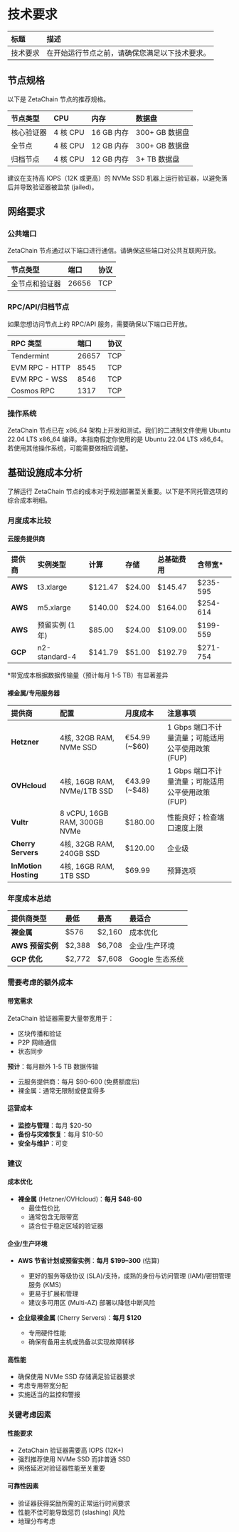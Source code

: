 # 技术要求

|标题|描述|
|:-|:-|
|技术要求|在开始运行节点之前，请确保您满足以下技术要求。|

## 节点规格

以下是 ZetaChain 节点的推荐规格。

| 节点类型 | CPU | 内存 | 数据盘 |
| :-------------- | :----- | :----------- | :---------------- |
| 核心验证器 | 4 核 CPU | 16 GB 内存 | 300+ GB 数据盘 |
| 全节点 | 4 核 CPU | 12 GB 内存 | 300+ GB 数据盘 |
| 归档节点 | 4 核 CPU | 12 GB 内存 | 3+ TB 数据盘 |

建议在支持高 IOPS（12K 或更高）的 NVMe SSD 机器上运行验证器，以避免落后并导致验证器被监禁 (jailed)。


## 网络要求

### 公共端口

ZetaChain 节点通过以下端口进行通信。请确保这些端口对公共互联网开放。

| 节点类型 | 端口 | 协议 |
| :---------------------- | :---- | :------- |
| 全节点和验证器 | 26656 | TCP |

### RPC/API/归档节点

如果您想访问节点上的 RPC/API 服务，需要确保以下端口已开放。

| RPC 类型       | 端口 | 协议 |
| :------------- | :--- | :----- |
| Tendermint     | 26657| TCP   |
| EVM RPC - HTTP | 8545 | TCP   |
| EVM RPC - WSS  | 8546 | TCP   |
| Cosmos RPC     | 1317 | TCP   |

### 操作系统

ZetaChain 节点已在 x86_64 架构上开发和测试。我们的二进制文件使用 Ubuntu 22.04 LTS x86_64 编译。本指南假定你使用的是 Ubuntu 22.04 LTS x86_64。若使用其他操作系统，可能需要做相应调整。

## 基础设施成本分析

了解运行 ZetaChain 节点的成本对于规划部署至关重要。以下是不同托管选项的综合成本明细。

### 月度成本比较

#### 云服务提供商

| 提供商 | 实例类型 | 计算 | 存储 | 总基础费用 | 含带宽* |
| :------- | :------------ | :------ | :------ | :--------- | :-------------- |
| **AWS** | t3.xlarge | $121.47 | $24.00 | $145.47 | $235-595 |
| **AWS** | m5.xlarge | $140.00 | $24.00 | $164.00 | $254-614 |
| **AWS** | 预留实例 (1年) | $85.00 | $24.00 | $109.00 | $199-559 |
| **GCP** | n2-standard-4 | $141.79 | $51.00 | $192.79 | $271-754 |

*带宽成本根据数据传输量（预计每月 1-5 TB）有显著差异

#### 裸金属/专用服务器

| 提供商 | 配置 | 月度成本 | 注意事项 |
| :-------------- | :----------------------------- | :--------------- | :--------------------------------------------- |
| **Hetzner** | 4核, 32GB RAM, NVMe SSD | €54.99 (~$60) | 1 Gbps 端口不计量流量；可能适用公平使用政策 (FUP) |
| **OVHcloud** | 4核, 16GB RAM, NVMe/1TB SSD | €43.99 (~$48) | 1 Gbps 端口不计量流量；可能适用公平使用政策 (FUP) |
| **Vultr** | 8 vCPU, 16GB RAM, 300GB NVMe | $180.00 | 性能良好；检查端口速度上限 |
| **Cherry Servers** | 4核, 32GB RAM, 240GB SSD | $120.00 | 企业级 |
| **InMotion Hosting** | 4核, 16GB RAM, 1TB SSD | $69.99 | 预算选项 |

### 年度成本总结

| 提供商类型 | 最低 | 最高 | 最适合 |
| :------------ | :------ | :------- | :------- |
| **裸金属** | $576 | $2,160 | 成本优化 |
| **AWS 预留实例** | $2,388 | $6,708 | 企业/生产环境 |
| **GCP 优化** | $2,772 | $7,608 | Google 生态系统 |

### 需要考虑的额外成本

#### 带宽需求

ZetaChain 验证器需要大量带宽用于：

- 区块传播和验证
- P2P 网络通信
- 状态同步

**预计**：每月额外 1-5 TB 数据传输

- 云服务提供商：每月 $90-600 (免费额度后)
- 裸金属：通常无限制或便宜得多

#### 运营成本

- **监控与管理**：每月 $20-50
- **备份与灾难恢复**：每月 $10-50
- **安全与维护**：可变

### 建议

#### 成本优化

- **裸金属** (Hetzner/OVHcloud)：**每月 $48-60**
  - 最佳性价比
  - 通常包含无限带宽
  - 适合位于稳定区域的验证器

#### 企业/生产环境

- **AWS 节省计划或预留实例**：**每月 $199–300** (估算)
  - 更好的服务等级协议 (SLA)/支持，成熟的身份与访问管理 (IAM)/密钥管理服务 (KMS)
  - 更易于扩展和管理
  - 建议多可用区 (Multi-AZ) 部署以降低中断风险

- **企业级裸金属** (Cherry Servers)：**每月 $120**
  - 专用硬件性能
  - 确保有备用主机或热备以实现故障转移

#### 高性能

- 确保使用 NVMe SSD 存储满足验证器要求
- 考虑专用带宽分配
- 实施适当的监控和警报

### 关键考虑因素

#### 性能要求

- ZetaChain 验证器需要高 IOPS (12K+)
- 强烈推荐使用 NVMe SSD 而非普通 SSD
- 网络延迟对验证器性能至关重要

#### 可靠性因素

- 验证器获得奖励所需的正常运行时间要求
- 性能不佳可能导致惩罚 (slashing) 风险
- 地理分布考虑

